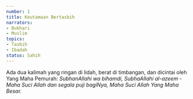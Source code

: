 ```yaml
---
number: 1
title: Keutamaan Bertasbih
narrators:
- Bukhari
- Muslim
topics:
- Tasbih
- Ibadah
status: Sahih
---
```


Ada dua kalimah yang ringan di lidah, berat di timbangan, dan dicintai oleh Yang Maha Pemurah: *SubhanAllahi wa bihamdi, SubhaAllahi al-azeem* - *Maha Suci Allah dan segala puji bagiNya, Maha Suci Allah Yang Maha Besar.*
